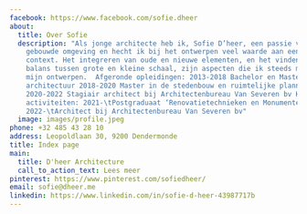```yaml
---
facebook: https://www.facebook.com/sofie.dheer
about:
  title: Over Sofie
  description: "Als jonge architecte heb ik, Sofie D’heer, een passie voor de
    gebouwde omgeving en hecht ik bij het ontwerpen veel waarde aan een bredere
    context. Het integreren van oude en nieuwe elementen, en het vinden van een
    balans tussen grote en kleine schaal, zijn aspecten die ik steeds meeneem in
    mijn ontwerpen.  Afgeronde opleidingen: 2013-2018 Bachelor en Master in de
    architectuur 2018-2020 Master in de stedenbouw en ruimtelijke planning
    2020-2022 Stagiair architect bij Architectenbureau Van Severen bv Huidige
    activiteiten: 2021-\tPostgraduaat ‘Renovatietechnieken en Monumentenzorg’
    2022-\tArchitect bij Architectenbureau Van Severen bv"
  image: images/profile.jpeg
phone: +32 485 43 28 10
address: Leopoldlaan 30, 9200 Dendermonde
title: Index page
main:
  title: D'heer Architecture
  call_to_action_text: Lees meer
pinterest: https://www.pinterest.com/sofiedheer/
email: sofie@dheer.me
linkedin: https://www.linkedin.com/in/sofie-d-heer-43987717b
---
```

